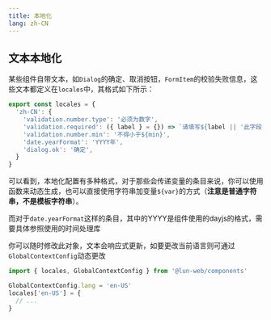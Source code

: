 ```yaml
---
title: 本地化
lang: zh-CN
---
```


## 文本本地化

某些组件自带文本，如`Dialog`的确定、取消按钮，`FormItem`的校验失败信息，这些文本都定义在`locales`中，其格式如下所示：

```ts
export const locales = {
  'zh-CN': {
    'validation.number.type': '必须为数字',
    'validation.required': ({ label } = {}) => `请填写${label || '此字段'}`,
    'validation.number.min': '不得小于${min}',
    'date.yearFormat': 'YYYY年',
    'dialog.ok': '确定',
  }
}
```

可以看到，本地化配置有多种格式，对于那些会传递变量的条目来说，你可以使用函数来动态生成，也可以直接使用字符串加变量`${var}`的方式（**注意是普通字符串，不是模板字符串**）。

而对于`date.yearFormat`这样的条目，其中的YYYY是组件使用的dayjs的格式，需要具体参照使用的时间处理库


你可以随时修改此对象，文本会响应式更新，如要更改当前语言则可通过`GlobalContextConfig`动态更改

```ts
import { locales, GlobalContextConfig } from '@lun-web/components'

GlobalContextConfig.lang = 'en-US'
locales['en-US'] = {
  // ...
}

```